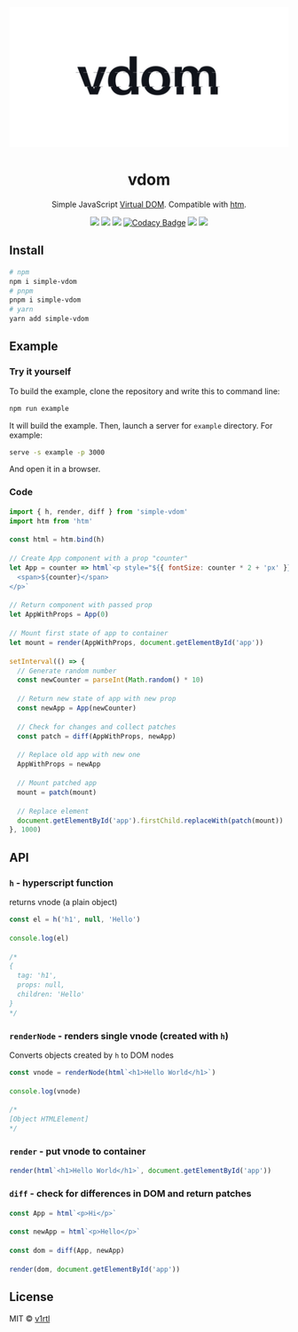 ![](logo.jpg)

<div align="center">
  <h1>vdom</h1>
  Simple JavaScript <a href="https://reactjs.org/docs/faq-internals.html">Virtual DOM</a>. Compatible with <a href="https://github.com/developit/htm">htm</a>.

  ![](https://cdn.rawgit.com/LunaGao/BlessYourCodeTag/master/tags/unicorn.svg) ![](https://img.shields.io/github/languages/top/talentlessguy/vdom)
  [![](https://img.shields.io/twitter/follow/v1rtl?style=social)](https://twitter.com/v1rtl)
  [![Codacy Badge](https://app.codacy.com/project/badge/Grade/82b9ea194b5f4020a7a77ec4638223e5)](https://www.codacy.com/manual/talentlessguy/vdom?utm_source=github.com&amp;utm_medium=referral&amp;utm_content=talentlessguy/vdom&amp;utm_campaign=Badge_Grade)
  [![](https://img.shields.io/badge/DEV-Article-black?style=flat-square)](https://dev.to/talentlessguy/my-experience-writing-virtual-dom-8bn)
  [![](https://img.shields.io/badge/paypal-donate-blue.svg)](https://paypal.me/v1rtl)
</div>

## Install

```sh
# npm
npm i simple-vdom
# pnpm
pnpm i simple-vdom
# yarn
yarn add simple-vdom
```

## Example

### Try it yourself

To build the example, clone the repository and write this to command line:

```sh
npm run example
```

It will build the example. Then, launch a server for `example` directory. For example:

```sh
serve -s example -p 3000
```

And open it in a browser.

### Code

```js
import { h, render, diff } from 'simple-vdom'
import htm from 'htm'

const html = htm.bind(h)

// Create App component with a prop "counter"
let App = counter => html`<p style="${{ fontSize: counter * 2 + 'px' }}">
  <span>${counter}</span>
</p>`

// Return component with passed prop
let AppWithProps = App(0)

// Mount first state of app to container
let mount = render(AppWithProps, document.getElementById('app'))

setInterval(() => {
  // Generate random number
  const newCounter = parseInt(Math.random() * 10)

  // Return new state of app with new prop
  const newApp = App(newCounter)

  // Check for changes and collect patches
  const patch = diff(AppWithProps, newApp)

  // Replace old app with new one
  AppWithProps = newApp

  // Mount patched app
  mount = patch(mount)

  // Replace element
  document.getElementById('app').firstChild.replaceWith(patch(mount))
}, 1000)
```

## API

### `h` - hyperscript function

returns vnode (a plain object)

```js
const el = h('h1', null, 'Hello')

console.log(el)

/*
{
  tag: 'h1',
  props: null,
  children: 'Hello'
}
*/
```

### `renderNode` - renders single vnode (created with `h`)

Converts objects created by `h` to DOM nodes

```js
const vnode = renderNode(html`<h1>Hello World</h1>`)

console.log(vnode)

/*
[Object HTMLElement]
*/
```

### `render` - put vnode to container

```js
render(html`<h1>Hello World</h1>`, document.getElementById('app'))
```

### `diff` - check for differences in DOM and return patches

```js
const App = html`<p>Hi</p>`

const newApp = html`<p>Hello</p>`

const dom = diff(App, newApp)

render(dom, document.getElementById('app'))
```

## License

MIT © [v1rtl](https://v1rtl.site)
